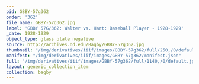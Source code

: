 ```yaml
---
pid: GBBY-57g362
order: '362'
file_name: GBBY-57g362.jpg
label: 'GBBY 57G/362: Walter vs. Hart: Baseball Player - 1928-1929'
_date: 1928-1929
object_type: glass plate negative
source: http://archives.nd.edu/Bagby/GBBY-57g362.jpg
thumbnail: "/img/derivatives/iiif/images/GBBY-57g362/full/250,/0/default.jpg"
manifest: "/img/derivatives/iiif/images/GBBY-57g362/manifest.json"
full: "/img/derivatives/iiif/images/GBBY-57g362/full/1140,/0/default.jpg"
layout: generic_collection_item
collection: bagby
---
```

